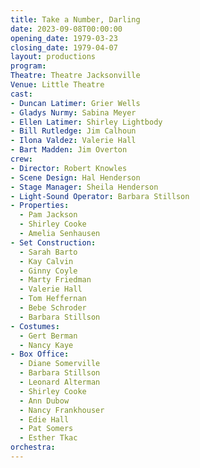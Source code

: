 ```yaml
---
title: Take a Number, Darling
date: 2023-09-08T00:00:00
opening_date: 1979-03-23
closing_date: 1979-04-07
layout: productions
program:
Theatre: Theatre Jacksonville
Venue: Little Theatre
cast:
- Duncan Latimer: Grier Wells
- Gladys Nurmy: Sabina Meyer
- Ellen Latimer: Shirley Lightbody
- Bill Rutledge: Jim Calhoun
- Ilona Valdez: Valerie Hall
- Bart Madden: Jim Overton
crew:
- Director: Robert Knowles
- Scene Design: Hal Henderson
- Stage Manager: Sheila Henderson
- Light-Sound Operator: Barbara Stillson
- Properties:
  - Pam Jackson
  - Shirley Cooke
  - Amelia Senhausen
- Set Construction:
  - Sarah Barto
  - Kay Calvin
  - Ginny Coyle
  - Marty Friedman
  - Valerie Hall
  - Tom Heffernan
  - Bebe Schroder
  - Barbara Stillson
- Costumes:
  - Gert Berman
  - Nancy Kaye
- Box Office:
  - Diane Somerville
  - Barbara Stillson
  - Leonard Alterman
  - Shirley Cooke
  - Ann Dubow
  - Nancy Frankhouser
  - Edie Hall
  - Pat Somers
  - Esther Tkac
orchestra:
---
```



